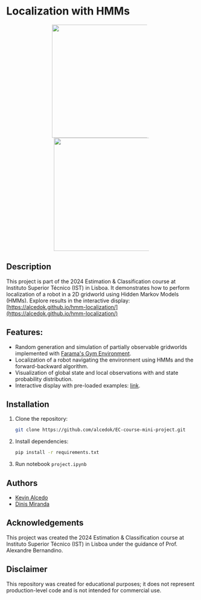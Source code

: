 
# Localization with HMMs

<p align="center">
  <img src="figures/grid-N20_obstacles-0.0_maxsteps-100.gif" width=300 style="display: inline-block; margin-right: 10px; max-width: 50%; height: auto;">
  <img src="figures/grid-N20_obstacles-0.3_maxsteps-100.gif" width=300 style="display: inline-block; max-width: 50%; height: auto;">
</p>


## Description

This project is part of the 2024 Estimation & Classification course at Instituto Superior Técnico (IST) in Lisboa. It demonstrates how to perform localization of a robot in a 2D gridworld using Hidden Markov Models (HMMs). Explore results in the interactive display: [https://alcedok.github.io/hmm-localization/](https://alcedok.github.io/hmm-localization/)

## Features:
- Random generation and simulation of partially observable gridworlds implemented with [Farama's Gym Environment](https://gymnasium.farama.org/).
- Localization of a robot navigating the environment using HMMs and the forward-backward algorithm.
- Visualization of global state and local observations with and state probability distribution.
- Interactive display with pre-loaded examples: [link](https://alcedok.github.io/hmm-localization/).

## Installation
1. Clone the repository:

   ```bash
   git clone https://github.com/alcedok/EC-course-mini-project.git
   ```
2. Install dependencies:
    ```bash
    pip install -r requirements.txt
    ```
3. Run notebook `project.ipynb`

## Authors
- [Kevin Alcedo](kevin.alcedo@tecnico.ulisboa.pt) 
- [Dinis Miranda](dinis.miranda@tecnico.ulisboa.pt)

## Acknowledgements 
This project was created the 2024 Estimation & Classification course at Instituto Superior Técnico (IST) in Lisboa under the guidance of Prof. Alexandre Bernandino.

## Disclaimer 
This repository was created for educational purposes; it does not represent production-level code and is not intended for commercial use.
